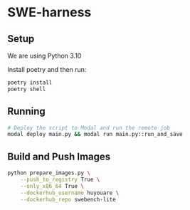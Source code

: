 # SWE-harness

## Setup

We are using Python 3.10

Install poetry and then run:

```bash
poetry install
poetry shell
```

## Running

```bash
# Deploy the script to Modal and run the remote job
modal deploy main.py && modal run main.py::run_and_save
```

## Build and Push Images

```bash
python prepare_images.py \
    --push_to_registry True \
    --only_x86_64 True \
    --dockerhub_username huyouare \
    --dockerhub_repo swebench-lite
```

